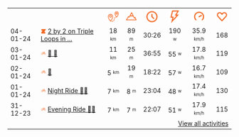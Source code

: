 <table>
    <tr>
        <th></th>
        <th></th>
        <th align="center"><img src="https://raw.githubusercontent.com/robiningelbrecht/strava-activities/master/public/distance.svg" width="30" alt="distance" title="distance"/></th>
        <th align="center"><img src="https://raw.githubusercontent.com/robiningelbrecht/strava-activities/master/public/elevation.svg" width="30" alt="elevation" title="elevation"/></th>
        <th align="center"><img src="https://raw.githubusercontent.com/robiningelbrecht/strava-activities/master/public/time.svg" width="30" alt="time" title="time"/></th>
        <th align="center"><img src="https://raw.githubusercontent.com/robiningelbrecht/strava-activities/master/public/average-watt.svg" width="30" alt="average watts" title="average watts"/></th>
        <th align="center"><img src="https://raw.githubusercontent.com/robiningelbrecht/strava-activities/master/public/average-speed.svg" width="30" alt="average speed" title="average speed"/></th>
        <th align="center"><img src="https://raw.githubusercontent.com/robiningelbrecht/strava-activities/master/public/heart-rate.svg" width="30" alt="average heart rate" title="average heart rate"/></th>
    </tr>
            <tr>
            <td>04-01-24</td>
            <td>
                                <img src="https://raw.githubusercontent.com/robiningelbrecht/strava-activities/master/public/activity-virtual-ride-zwift.svg" width="12" alt="2 by 2 on Triple Loops in Watopia" title="2 by 2 on Triple Loops in Watopia"/>
<a href="https://www.strava.com/activities/10491552016" title="Kcal: 332 | Gear: None ">2 by 2 on Triple Loops in ...</a>
            </td>
            <td align="center">18 <sup><sub>km</sub></sup></td>
            <td align="center">89 <sup><sub>m</sub></sup></td>
            <td align="center">30:26</td>
            <td align="center">190 <sup><sub>w</sub></sup></td>
            <td align="center">35.9 <sup><sub>km/h</sub></sup></td>
            <td align="center">168</td>
        </tr>
            <tr>
            <td>03-01-24</td>
            <td>
                <img src="https://raw.githubusercontent.com/robiningelbrecht/strava-activities/master/public/activity-ride.svg" width="12" alt="💼 🎸" title="💼 🎸"/>
<a href="https://www.strava.com/activities/10490711299" title="Kcal: 260 | Gear: None ">💼 🎸</a>
            </td>
            <td align="center">11 <sup><sub>km</sub></sup></td>
            <td align="center">25 <sup><sub>m</sub></sup></td>
            <td align="center">36:55</td>
            <td align="center">55 <sup><sub>w</sub></sup></td>
            <td align="center">17.8 <sup><sub>km/h</sub></sup></td>
            <td align="center">119</td>
        </tr>
            <tr>
            <td>02-01-24</td>
            <td>
                <img src="https://raw.githubusercontent.com/robiningelbrecht/strava-activities/master/public/activity-ride.svg" width="12" alt="💼" title="💼"/>
<a href="https://www.strava.com/activities/10490730615" title="Kcal: 133 | Gear: None ">💼</a>
            </td>
            <td align="center">5 <sup><sub>km</sub></sup></td>
            <td align="center">19 <sup><sub>m</sub></sup></td>
            <td align="center">18:22</td>
            <td align="center">57 <sup><sub>w</sub></sup></td>
            <td align="center">16.7 <sup><sub>km/h</sub></sup></td>
            <td align="center">109</td>
        </tr>
            <tr>
            <td>01-01-24</td>
            <td>
                <img src="https://raw.githubusercontent.com/robiningelbrecht/strava-activities/master/public/activity-ride.svg" width="12" alt="Night Ride 🎊🎊" title="Night Ride 🎊🎊"/>
<a href="https://www.strava.com/activities/10472334413" title="Kcal: 230 | Gear: None ">Night Ride 🎊🎊</a>
            </td>
            <td align="center">7 <sup><sub>km</sub></sup></td>
            <td align="center">8 <sup><sub>m</sub></sup></td>
            <td align="center">23:04</td>
            <td align="center">48 <sup><sub>w</sub></sup></td>
            <td align="center">17.4 <sup><sub>km/h</sub></sup></td>
            <td align="center">130</td>
        </tr>
            <tr>
            <td>31-12-23</td>
            <td>
                <img src="https://raw.githubusercontent.com/robiningelbrecht/strava-activities/master/public/activity-ride.svg" width="12" alt="Evening Ride 🎊🎊" title="Evening Ride 🎊🎊"/>
<a href="https://www.strava.com/activities/10472334414" title="Kcal: 175 | Gear: None ">Evening Ride 🎊🎊</a>
            </td>
            <td align="center">7 <sup><sub>km</sub></sup></td>
            <td align="center">7 <sup><sub>m</sub></sup></td>
            <td align="center">22:07</td>
            <td align="center">51 <sup><sub>w</sub></sup></td>
            <td align="center">17.9 <sup><sub>km/h</sub></sup></td>
            <td align="center">115</td>
        </tr>
                <tr>
            <td colspan="8" align="right"><a href="https://github.com/robiningelbrecht/strava-activities#activities">View all activities</a></td>
        </tr>
    </table>
